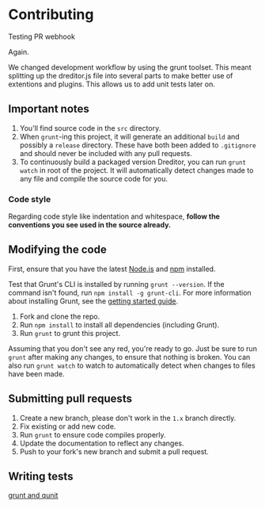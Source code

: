 # Contributing

Testing PR webhook

Again.

We changed development workflow by using the grunt toolset. This meant splitting up the dreditor.js file into several parts to make better use of extentions and plugins. This allows us to add unit tests later on.

## Important notes

1. You'll find source code in the `src` directory.
1. When `grunt`-ing this project, it will generate an additional `build` and possibly a `release` directory. These have both been added to `.gitignore` and should never be included with any pull requests.
1. To continuously build a packaged version Dreditor, you can run `grunt watch` in root of the project. It will automatically detect changes made to any file and compile the source code for you.

### Code style
Regarding code style like indentation and whitespace, **follow the conventions you see used in the source already.**

## Modifying the code
First, ensure that you have the latest [Node.js](http://nodejs.org/) and [npm](http://npmjs.org/) installed.

Test that Grunt's CLI is installed by running `grunt --version`.  If the command isn't found, run `npm install -g grunt-cli`.  For more information about installing Grunt, see the [getting started guide](http://gruntjs.com/getting-started).

1. Fork and clone the repo.
1. Run `npm install` to install all dependencies (including Grunt).
1. Run `grunt` to grunt this project.

Assuming that you don't see any red, you're ready to go. Just be sure to run `grunt` after making any changes, to ensure that nothing is broken. You can also run `grunt watch` to watch to automatically detect when changes to files have been made.

## Submitting pull requests

1. Create a new branch, please don't work in the `1.x` branch directly.
2. Fix existing or add new code.
3. Run `grunt` to ensure code compiles properly.
4. Update the documentation to reflect any changes.
5. Push to your fork's new branch and submit a pull request.

## Writing tests

[grunt and qunit](http://jordankasper.com/blog/2013/04/automated-javascript-tests-using-grunt-phantomjs-and-qunit/)

